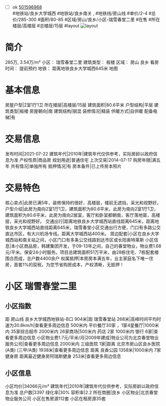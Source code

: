 - [ ] ok [501596968](https://bj.5i5j.com/ershoufang/501596968.html)  
 #地铁站/良乡大学城西 #地铁站/良乡南关 ,  #地铁线/房山线
#单价/2-4 #总价/285-300 #面积/80-85   #区域/房山/良乡/小区-瑞雪春堂二里 #在售 #所在楼层/高楼层 #总楼层/15层 #layout 
![layout](http://image2a.5i5j.com/bdir/layout/292168.jpg_P5.jpg) 
# 简介 
 285万,  3.54万/m² 
小区： 瑞雪春堂二里
建筑类型： 板楼
区域： 房山 良乡
看房时间： 提前预约
地铁： 距离地铁良乡大学城西645米 地图
# 基本信息 
 房屋户型|2室1厅1卫
所在楼层|高楼层/15层
建筑面积|80.6平米
户型结构|平层
建筑类型|板楼
房屋朝向|南
建筑结构|钢混
装修情况|精装
供暖方式|自供暖
配备电梯|有
# 交易信息 
 发布时间|2021-07-22
建筑年代|2010年|建筑年代仅供参考，实际房龄以政府信息为准
产权性质|商品房
规划用途|普通住宅
上次交易|2014-07-17
购房年限|满五年
共有情况|单独所有
抵押情况|有
房本备件|已上传房本照片
# 交易特色 
 核心卖点|此房已满5年，装修保持的很好，高楼层，楼前无遮挡，采光和视野好。
户型介绍|此房为南向2室1厅1卫，建筑面积为80.6平米，此房为南向2室1厅1卫，建筑面积为80.6平米，此房为南向2居室，客厅和卧室都朝南，客厅落地窗，高楼层，采光和视野好。
交通出行|距离地铁良乡大学城西站直线距离645米，距离地铁良乡大学城西站直线距离645米，瑞雪春堂小区交通出行方便，门口有多路公交直达市区，有大兴机场专线。距离大学城西站400米。
周边配套|小区在良乡大学城西站和南关站之间，小区门口有多条公交线路到达市区或长阳奥特莱斯
小区信息|本小区商品房，韩建集团开发，于09-13年之间，自己的春堂物业，物业费1.68元/平米。保安24小时服务。项目总建筑面积51万平米，由28栋住宅、7栋配套楼围合而成，总户数4400余户
权属抵押|本房房本满五年，业主家庭名下唯一住房，首套1%的契税，为您节省购房成本，产权清晰，无抵押！
# 小区 瑞雪春堂二里
## 小区指数 
 距 房山线 良乡大学城西地铁站-B口 904米|距 瑞雪春堂站 268米|高峰时间平均时速为30.8km/h|查看更多周边信息
500米内 平价餐厅30家 ，1家4星餐厅|1000米内 35家综合超市
2000米内 26家商场|500米内 药店 2家
1000米内 银行 6家|查看更多周边信息
小区物业费1.7元/平米/月|2009年建成|物业公司为北京春堂物业服务公司|查看更多周边信息
2000米内 三级医院 1家|距离 北京市房山区良乡医院(A类) (三甲/A类) 1938米|查看更多周边信息
距离 良香公园 1358米|1000米内 7家 健身房
距离最近健身房阿瑞斯健身 253米|查看更多周边信息
## 小区信息 
 小区均价|34066元/m²
建筑年代|2010年|建筑年代仅供参考，实际房龄以政府信息为准
总户数|3397
绿化率|30%
容积率|2.2
所在商圈|良乡
小区物业|北京春堂物业服务公司
小区在售房源112套
小区在租房源35套
